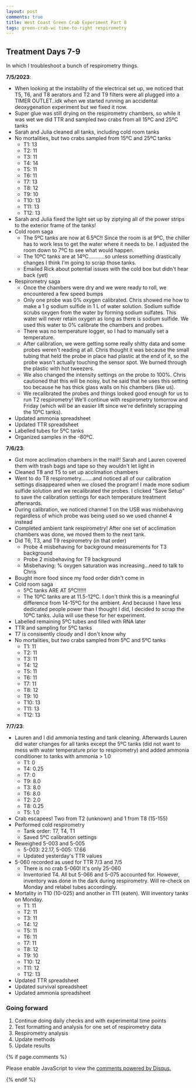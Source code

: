 ```yaml
---
layout: post
comments: true
title: West Coast Green Crab Experiment Part 8
tags: green-crab-wc time-to-right respirometry
---
```


## Treatment Days 7-9

In which I troubleshoot a bunch of respirometry things.

**7/5/2023**:

- When looking at the instability of the electrical set up, we noticed that T5, T6, and T8 aerators and T2 and T9 filters were all plugged into a TIMER OUTLET..idk when we started running an accidental deoxygenation experiment but we fixed it now.
- Super glue was still drying on the respirometry chambers, so while it was wet we did TTR and sampled two crabs from all 15ºC and 25ºC tanks
- Sarah and Julia cleaned all tanks, including cold room tanks
- No mortalities, but two crabs sampled from 15ºC and 25ºC tanks
  - T1: 13
  - T2: 11
  - T3: 11
  - T4: 14
  - T5: 11
  - T6: 11
  - T7: 13
  - T8: 12
  - T9: 10
  - T10: 13
  - T11: 13
  - T12: 13
- Sarah and Julia fixed the light set up by ziptying all of the power strips to the exterior frame of the tanks!
- Cold room saga
  - The 5ºC tanks are now at 6.5ºC!! Since the room is at 9ºC, the chiller has to work less to get the water where it needs to be. I adjusted the room down to 7ºC to see what would happen.
  - The 10ºC tanks are at 14ºC...........so unless something drastically changes I think I'm going to scrap those tanks.
  - Emailed Rick about potential issues with the cold box but didn't hear back (yet)
- Respirometry saga
  - Once the chambers were dry and we were ready to roll, we encountered a few speed bumps
  - Only one probe was 0% oxygen calibrated. Chris showed me how to make a 1 g sodium sulfide in 1 L of water solution. Sodium sulfide scrubs oxygen from the water by forming sodium sulfates. This water will never retain oxygen as long as there is sodium sulfide. We used this water to 0% calibrate the chambers and probes.
  - There was no temperature logger, so I had to manually set a temperature.
  - After calibration, we were getting some really shitty data and some probes weren't reading at all. Chris thought it was because the small tubing that held the probe in place had plastic at the end of it, so the probe wasn't actually touching the sensor spot. We burned through the plastic with hot tweezers.
  - We also changed the intensity settings on the probe to 100%. Chris cautioned that this will be noisy, but he said that he uses this setting too because he has thick glass walls on his chambers (like us).
  - We recalibrated the probes and things looked good enough for us to run T2 respirometry! We'll continue with respirometry tomorrow and Friday (which will be an easier lift since we're definitely scrapping the 10ºC tanks).
- Updated ammonia spreadsheet
- Updated TTR spreadsheet
- Labelled tubes for 5ºC tanks
- Organized samples in the -80ºC.

**7/6/23**:

- Got more acclimation chambers in the mail!! Sarah and Lauren covered them with trash bags and tape so they wouldn't let light in
- Cleaned T8 and T5 to set up acclimation chambers
- Went to do T8 respirometry........and noticed all of our calibration settings disappeared when we closed the program! I made more sodium sulfide solution and we recalibrated the probes. I clicked "Save Setup" to save the calibration settings for each temperature treatment afterwards.
- During calibration, we noticed channel 1 on the USB was misbehaving regardless of which probe was being used so we used channel 4 instead
- Completed ambient tank respirometry! After one set of acclimation chambers was done, we moved them to the next tank.
- Did T6, T3, and T9 respirometry (in that order)
  - Probe 4 misbehaving for background measurements for T3 background
  - Probe 2 misbehaving for T9 background
  - Misbehaving: % oxygen saturation was increasing...need to talk to
  Chris
- Bought more food since my food order didn't come in
- Cold room saga
  - 5ºC tanks ARE AT 5ºC!!!!!!
  - The 10ºC tanks are at 11.5-12ºC. I don't think this is a meaningful difference from 14-15ºC for the ambient. And because I have less dedicated people power than I thought I did, I decided to scrap the 10ºC tanks. Julia will use these for her experiment.
- Labelled remaining 5ºC tubes and filled with RNA later
- TTR and sampling for 5ºC tanks
- T7 is consisently cloudy and I don't know why
- No mortalities, but two crabs sampled from 5ºC and 5ºC tanks
  - T1: 11
  - T2: 11
  - T3: 11
  - T4: 12
  - T5: 11
  - T6: 11
  - T7: 11
  - T8: 12
  - T9: 10
  - T10: 13
  - T11: 13
  - T12: 13

**7/7/23**:

- Lauren and I did ammonia testing and tank cleaning. Afterwards Lauren did water changes for all tanks except the 5ºC tanks (did not want to mess with water temperature prior to respirometry) and added ammonia conditioner to tanks with ammonia > 1.0
  - T1: 0
  - T4: 0.25
  - T7: 0
  - T9: 8.0
  - T3: 8.0
  - T6: 8.0
  - T2: 2.0
  - T8: 0.25
  - T5: 1.0
- Crab escapees! Two from T2 (unknown) and 1 from T8 (15-155)
- Performed cold respirometry
  - Tank order: T7, T4, T1
  - Saved 5ºC calibration settings
- Reweighed 5-003 and 5-005
  - 5-003: 22.17, 5-005: 17.66
  - Updated yesterday's TTR values
- 5-060 recorded as used for TTR 7/3 and 7/5
  - There is no crab 5-060! It's only 25-060
  - Inventoried T4. All but 5-066 and 5-075 accounted for. However, inventory was done in the dark during respirometry. Will re-check on Monday and relabel tubes accordingly.
- Mortality in T10 (10-025) and another in T11 (eaten). Will inventory tanks on Monday.
  - T1: 11
  - T2: 11
  - T3: 11
  - T4: 12
  - T5: 11
  - T6: 11
  - T7: 11
  - T8: 12
  - T9: 10
  - T10: 12
  - T11: 12
  - T12: 13
- Updated TTR spreadsheet
- Updated survival spreadsheet
- Updated ammonia spreadsheet

### Going forward

1. Continue doing daily checks and with experimental time points
2. Test formatting and analysis for one set of respirometry data
7. Respirometry analysis
8. Update methods
9. Update results

{% if page.comments %}

<div id="disqus_thread"></div>
<script>

/**
*  RECOMMENDED CONFIGURATION VARIABLES: EDIT AND UNCOMMENT THE SECTION BELOW TO INSERT DYNAMIC VALUES FROM YOUR PLATFORM OR CMS.
*  LEARN WHY DEFINING THESE VARIABLES IS IMPORTANT: https://disqus.com/admin/universalcode/#configuration-variables*/
/*
var disqus_config = function () {
this.page.url = PAGE_URL;  // Replace PAGE_URL with your page's canonical URL variable
this.page.identifier = PAGE_IDENTIFIER; // Replace PAGE_IDENTIFIER with your page's unique identifier variable
};
*/
(function() { // DON'T EDIT BELOW THIS LINE
var d = document, s = d.createElement('script');
s.src = 'https://the-responsible-grad-student.disqus.com/embed.js';
s.setAttribute('data-timestamp', +new Date());
(d.head || d.body).appendChild(s);
})();
</script>
<noscript>Please enable JavaScript to view the <a href="https://disqus.com/?ref_noscript">comments powered by Disqus.</a></noscript>

{% endif %}

<script id="dsq-count-scr" src="//the-responsible-grad-student.disqus.com/count.js" async></script>
